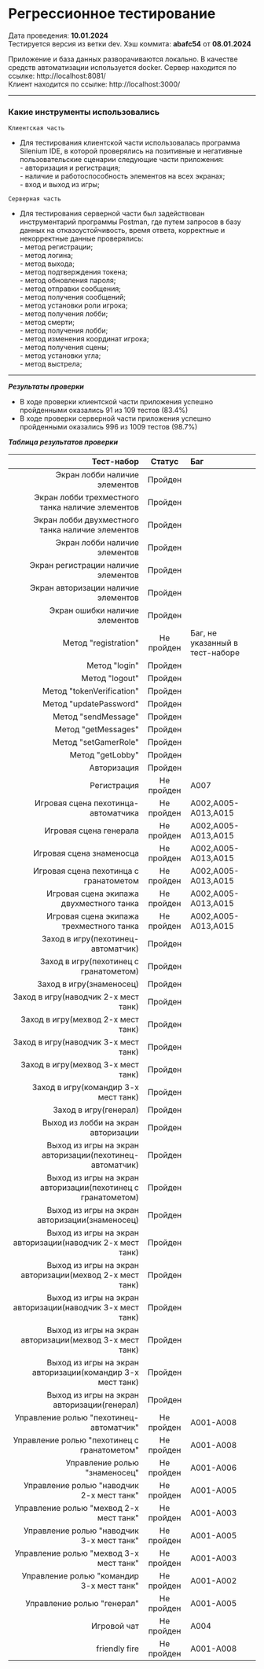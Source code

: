 # Регрессионное тестирование

Дата проведения: **10.01.2024**<br>Тестируется версия из ветки dev. Хэш коммита: **abafc54** от **08.01.2024**

Приложение и база данных разворачиваются локально. В качестве средств автоматизации используется docker.
Сервер находится по ссылке: http://localhost:8081/  
Клиент находится по ссылке: http://localhost:3000/

---

### Какие инструменты использовались

```
Клиентская часть
```

- Для тестирования клиентской части использовалась программа Silenium IDE, в которой проверялись на позитивные и негативные пользовательские сценарии следующие части приложения: <br>- авторизация и регистрация;<br>- наличие и работоспособность элементов на всех экранах;<br>- вход и выход из игры;

```
Серверная часть
```

- Для тестирования серверной части был задействован инструментарий программы Postman, где путем запросов в базу данных на отказоустойчивость, время ответа, корректные и некорректные данные проверялись: <br>- метод регистрации;<br>- метод логина;<br>- метод выхода; <br>- метод подтверждения токена; <br>- метод обновления пароля; <br>- метод отправки сообщения;<br>- метод получения сообщений;<br>- метод установки роли игрока;<br>- метод получения лобби;<br>- метод смерти;<br>- метод получения лобби;<br>- метод изменения координат игрока;<br>- метод получения сцены;<br>- метод установки угла; <br>- метод выстрела;

---

**_Результаты проверки_**

- В ходе проверки клиентской части приложения успешно пройденными оказались 91 из 109 тестов (83.4%) <br>
- В ходе проверки серверной части приложения успешно пройденными оказались 996 из 1009 тестов (98.7%)

**_Таблица результатов проверки_**

|                                                   Тест-набор |   Статус   | Баг                             |
| -----------------------------------------------------------: | :--------: | :------------------------------ |
|                                Экран лобби наличие элементов |  Пройден   |                                 |
|             Экран лобби трехместного танка наличие элементов |  Пройден   |                                 |
|             Экран лобби двухместного танка наличие элементов |  Пройден   |                                 |
|                                Экран лобби наличие элементов |  Пройден   |                                 |
|                          Экран регистрации наличие элементов |  Пройден   |                                 |
|                          Экран авторизации наличие элементов |  Пройден   |                                 |
|                               Экран ошибки наличие элементов |  Пройден   |                                 |
|                                         Метод "registration" | Не пройден | Баг, не указанный в тест-наборе |
|                                                Метод "login" |  Пройден   |                                 |
|                                               Метод "logout" |  Пройден   |                                 |
|                                    Метод "tokenVerification" |  Пройден   |                                 |
|                                       Метод "updatePassword" |  Пройден   |                                 |
|                                          Метод "sendMessage" |  Пройден   |                                 |
|                                          Метод "getMessages" |  Пройден   |                                 |
|                                         Метод "setGamerRole" |  Пройден   |                                 |
|                                             Метод "getLobby" |  Пройден   |                                 |
|                                                  Авторизация |  Пройден   |                                 |
|                                                  Регистрация | Не пройден | A007                            |
|                          Игровая сцена пехотинца-автоматчика | Не пройден | A002,A005-A013,A015             |
|                                       Игровая сцена генерала | Не пройден | A002,A005-A013,A015             |
|                                     Игровая сцена знаменосца | Не пройден | A002,A005-A013,A015             |
|                       Игровая сцена пехотинца с гранатометом | Не пройден | A002,A005-A013,A015             |
|                     Игровая сцена экипажа двухместного танка | Не пройден | A002,A005-A013,A015             |
|                     Игровая сцена экипажа трехместного танка | Не пройден | A002,A005-A013,A015             |
|                           Заход в игру(пехотинец-автоматчик) |  Пройден   |                                 |
|                       Заход в игру(пехотинец с гранатометом) |  Пройден   |                                 |
|                                     Заход в игру(знаменосец) |  Пройден   |                                 |
|                         Заход в игру(наводчик 2-х мест танк) |  Пройден   |                                 |
|                           Заход в игру(мехвод 2-х мест танк) |  Пройден   |                                 |
|                         Заход в игру(наводчик 3-х мест танк) |  Пройден   |                                 |
|                           Заход в игру(мехвод 3-х мест танк) |  Пройден   |                                 |
|                         Заход в игру(командир 3-х мест танк) |  Пройден   |                                 |
|                                        Заход в игру(генерал) |  Пройден   |                                 |
|                          Выход из лобби на экран авторизации |  Пройден   |                                 |
|     Выход из игры на экран авторизации(пехотинец-автоматчик) |  Пройден   |                                 |
| Выход из игры на экран авторизации(пехотинец с гранатометом) |  Пройден   |                                 |
|               Выход из игры на экран авторизации(знаменосец) |  Пройден   |                                 |
|   Выход из игры на экран авторизации(наводчик 2-х мест танк) |  Пройден   |                                 |
|     Выход из игры на экран авторизации(мехвод 2-х мест танк) |  Пройден   |                                 |
|   Выход из игры на экран авторизации(наводчик 3-х мест танк) |  Пройден   |                                 |
|     Выход из игры на экран авторизации(мехвод 3-х мест танк) |  Пройден   |                                 |
|   Выход из игры на экран авторизации(командир 3-х мест танк) |  Пройден   |                                 |
|                  Выход из игры на экран авторизации(генерал) |  Пройден   |                                 |
|                      Управление ролью "пехотинец-автоматчик" | Не пройден | A001-A008                       |
|                  Управление ролью "пехотинец с гранатометом" | Не пройден | A001-A008                       |
|                                Управление ролью "знаменосец" | Не пройден | A001-A006                       |
|                    Управление ролью "наводчик 2-х мест танк" | Не пройден | A001-A005                       |
|                      Управление ролью "мехвод 2-х мест танк" | Не пройден | A001-A003                       |
|                    Управление ролью "наводчик 3-х мест танк" | Не пройден | A001-A005                       |
|                      Управление ролью "мехвод 3-х мест танк" | Не пройден | A001-A003                       |
|                    Управление ролью "командир 3-х мест танк" | Не пройден | A001-A002                       |
|                                   Управление ролью "генерал" | Не пройден | A001-A005                       |
|                                                  Игровой чат | Не пройден | A004                            |
|                                                friendly fire | Не пройден | A001-A008                       |
